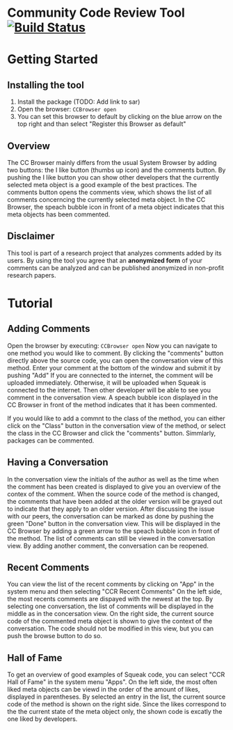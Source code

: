 # Community Code Review Tool [![Build Status](https://travis-ci.org/hpi-swa-lab/CommunityCodeReview.svg?branch=master)](https://travis-ci.org/hpi-swa-lab/CommunityCodeReview)

# Getting Started

## Installing the tool

1. Install the package (TODO: Add link to sar)
2. Open the browser: ``CCBrowser open``
3. You can set this browser to default by clicking on the blue arrow on the top right and than select "Register this Browser as default"

## Overview

The CC Browser mainly differs from the usual System Browser by adding two buttons: the I like button (thumbs up icon) and the comments button. 
By pushing the I like button you can show other developers that the currently selected meta object is a good example of the best practices.
The comments button opens the comments view, which shows the list of all comments concerncing the currently selected meta object.
In the CC Browser, the speach bubble icon in front of a meta object indicates that this meta objects has been commented.

## Disclaimer

This tool is part of a research project that analyzes comments added by its users.
By using the tool you agree that an **anonymized form** of your comments can be analyzed and can be published anonymized in non-profit research papers.

# Tutorial

## Adding Comments
Open the browser by executing: ``CCBrowser open``
Now you can navigate to one method you would like to comment. 
By clicking the "comments" button directly above the source code, you can open the conversation view of this method.
Enter your comment at the bottom of the window and submit it by pushing "Add"
If you are connected to the internet, the comment will be uploaded immediately. Otherwise, it will be uploaded when Squeak is connected to the internet. Then other developer will be able to see you comment in the conversation view.
A speach bubble icon displayed in the CC Browser in front of the method indicates that it has been commented. 

If you would like to add a commnt to the class of the method, you can either click on the "Class" button in the conversation view of the method, or select the class in the CC Browser and click the "comments" button. Simmlarly, packages can be commented.

## Having a Conversation
In the conversation view the initials of the author as well as the time when the comment has been created is displayed to give you an overview of the contex of the comment. 
When the source code of the method is changed, the comments that have been added at the older version will be grayed out to indicate that they apply to an older version.
After discussing the issue with our peers, the conversation can be marked as done by pushing the green "Done" button in the conversation view. This will be displayed in the CC Browser by adding a green arrow to the speach bubble icon in front of the method.
The list of comments can still be viewed in the conversation view. 
By adding another comment, the conversation can be reopened. 

## Recent Comments
You can view the list of the recent comments by clicking on "App" in the system menu and then selecting "CCR Recent Comments"
On the left side, the most recents comments are dispayed with the newest at the top. 
By selecting one conversation, the list of comments will be displayed in the middle as in the concersation view.
On the right side, the current source code of the commented meta object is shown to give the context of the conversation.
The code should not be modified in this view, but you can push the browse button to do so.

## Hall of Fame
To get an overview of good examples of Squeak code, you can select "CCR Hall of Fame" in the system menu "Apps".
On the left side, the most often liked meta objects can be viewd in the order of the amount of likes, displayed in parentheses.
By selected an entry in the list, the current source code of the method is shown on the right side.
Since the likes correspond to the the current state of the meta object only, the shown code is excatly the one liked by developers.
